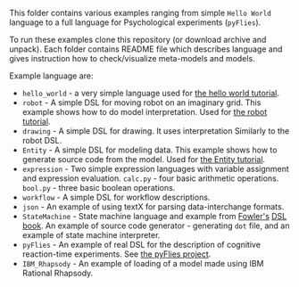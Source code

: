 This folder contains various examples ranging from simple `Hello World` language
to a full language for Psychological experiments (`pyFlies`).

To run these examples clone this repository (or download archive and unpack).
Each folder contains README file which describes language and gives instruction
how to check/visualize meta-models and models.

Example language are:
  - `hello_world` - a very simple language used for [the hello world
    tutorial](http://textx.github.io/textX/tutorials/hello_world/).
  - `robot` - A simple DSL for moving robot on an imaginary grid. This example
    shows how to do model interpretation. Used for [the robot
    tutorial](http://textx.github.io/textX/tutorials/robot/).
  - `drawing` - A simple DSL for drawing. It uses interpretation Similarly to
    the robot DSL.
  - `Entity` - A simple DSL for modeling data. This example shows how to
    generate source code from the model. Used for [the Entity
    tutorial](http://textx.github.io/textX/tutorials/entity/).
  - `expression` - Two simple expression languages with variable assignment and
    expression evaluation. `calc.py` - four basic arithmetic operations.
    `bool.py` - three basic boolean operations.
  - `workflow` - A simple DSL for workflow descriptions.
  - `json` - An example of using textX for parsing data-interchange formats.
  - `StateMachine` - State machine language and example from
    [Fowler's](http://www.martinfowler.com/aboutMe.html) [DSL
    book](http://www.martinfowler.com/books/dsl.html). An example of source code
    generator - generating `dot` file, and an example of state machine
    interpreter.
  - `pyFlies` - An example of real DSL for the description of cognitive
    reaction-time experiments. See [the pyFlies project](http://igordejanovic.net/pyFlies/).
  - `IBM_Rhapsody` - An example of loading of a model made using IBM Rational
    Rhapsody.

